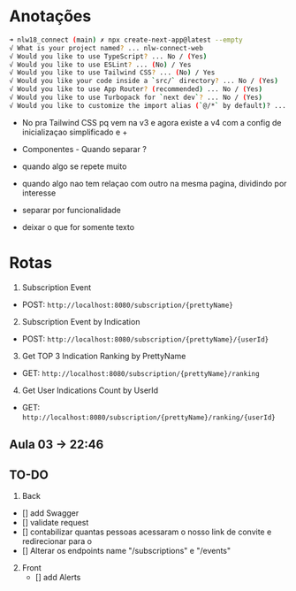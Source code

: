 # Anotações

````bash
➜ nlw18_connect (main) ✗ npx create-next-app@latest --empty
√ What is your project named? ... nlw-connect-web
√ Would you like to use TypeScript? ... No / (Yes)
√ Would you like to use ESLint? ... (No) / Yes
√ Would you like to use Tailwind CSS? ... (No) / Yes
√ Would you like your code inside a `src/` directory? ... No / (Yes)
√ Would you like to use App Router? (recommended) ... No / (Yes)
√ Would you like to use Turbopack for `next dev`? ... No / (Yes)
√ Would you like to customize the import alias (`@/*` by default)? ... (No) / Yes
````
- No pra Tailwind CSS pq vem na v3 e agora existe a v4 com a config de inicializaçao simplificado e +

- Componentes - Quando separar ?
- quando algo se repete muito
- quando algo nao tem relaçao com outro na mesma pagina, dividindo por interesse
- separar por funcionalidade
- deixar o que for somente texto

# Rotas

1. Subscription Event
  - POST: ``http://localhost:8080/subscription/{prettyName}``

2. Subscription Event by Indication
  - POST: ``http://localhost:8080/subscription/{prettyName}/{userId}``

3. Get TOP 3 Indication Ranking by PrettyName
  - GET: ``http://localhost:8080/subscription/{prettyName}/ranking``
  
4. Get User Indications Count by UserId
  - GET: ``http://localhost:8080/subscription/{prettyName}/ranking/{userId}``
  

##  Aula 03 -> 22:46

## TO-DO

1. Back
  - [] add Swagger
  - [] validate request
  - [] contabilizar quantas pessoas acessaram o nosso link de convite e redirecionar para o
  - [] Alterar os endpoints name "/subscriptions" e "/events"

2. Front
   - [] add Alerts